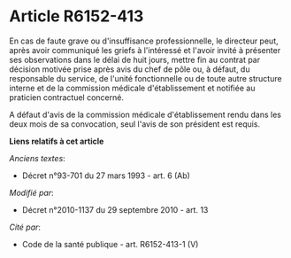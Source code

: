# Article R6152-413

En cas de faute grave ou d'insuffisance professionnelle, le directeur peut, après avoir communiqué les griefs à l'intéressé
et l'avoir invité à présenter ses observations dans le délai de huit jours, mettre fin au contrat par décision motivée prise
après avis du chef de pôle ou, à défaut, du responsable du service, de l'unité fonctionnelle ou de toute autre structure
interne et de la commission médicale d'établissement et notifiée au praticien contractuel concerné.

A défaut d'avis de la commission médicale d'établissement rendu dans les deux mois de sa convocation, seul l'avis de son
président est requis.

**Liens relatifs à cet article**

_Anciens textes_:

  - Décret n°93-701 du 27 mars 1993 - art. 6 (Ab)

_Modifié par_:

  - Décret n°2010-1137 du 29 septembre 2010 - art. 13

_Cité par_:

  - Code de la santé publique - art. R6152-413-1 (V)
